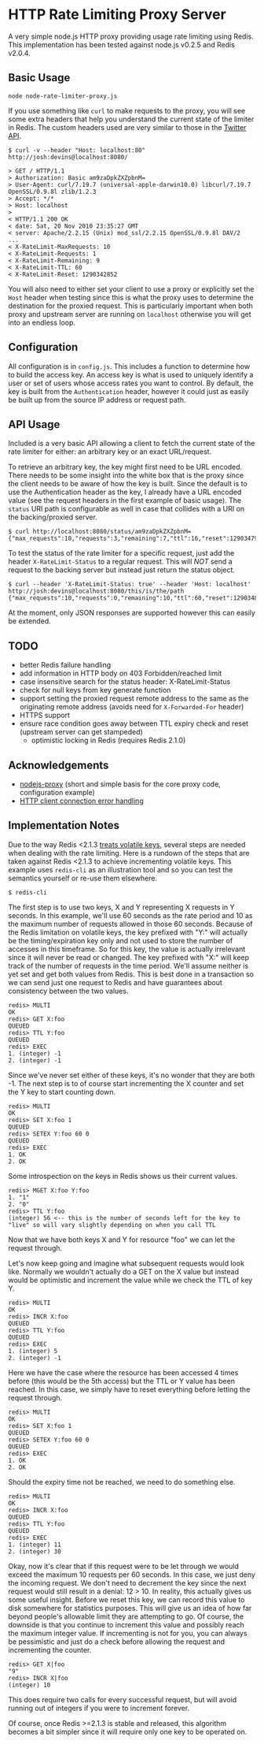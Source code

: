 HTTP Rate Limiting Proxy Server
===

A very simple node.js HTTP proxy providing usage rate limiting using Redis. This implementation has been tested against node.js v0.2.5 and Redis v2.0.4.

Basic Usage
---

	node node-rate-limiter-proxy.js
	
If you use something like <code>curl</code> to make requests to the proxy, you will see some extra headers that help you understand the current state of the limiter in Redis. The custom headers used are very similar to those in the [Twitter API](http://dev.twitter.com/pages/rate_limiting_faq#checking).

	$ curl -v --header "Host: localhost:80" http://josh:devins@localhost:8080/

	> GET / HTTP/1.1
	> Authorization: Basic am9zaDpkZXZpbnM=
	> User-Agent: curl/7.19.7 (universal-apple-darwin10.0) libcurl/7.19.7 OpenSSL/0.9.8l zlib/1.2.3
	> Accept: */*
	> Host: localhost
	> 
	< HTTP/1.1 200 OK
	< date: Sat, 20 Nov 2010 23:35:27 GMT
	< server: Apache/2.2.15 (Unix) mod_ssl/2.2.15 OpenSSL/0.9.8l DAV/2
	...
	< X-RateLimit-MaxRequests: 10
	< X-RateLimit-Requests: 1
	< X-RateLimit-Remaining: 9
	< X-RateLimit-TTL: 60
	< X-RateLimit-Reset: 1290342852

You will also need to either set your client to use a proxy or explicitly set the <code>Host</code> header when testing since this is what the proxy uses to determine the destination for the proxied request. This is particularly important when both proxy and upstream server are running on <code>localhost</code> otherwise you will get into an endless loop.

Configuration
---

All configuration is in <code>config.js</code>. This includes a function to determine how to build the access key. An access key is what is used to uniquely identify a user or set of users whose access rates you want to control. By default, the key is built from the <code>Authentication</code> header, however it could just as easily be built up from the source IP address or request path.

API Usage
---

Included is a very basic API allowing a client to fetch the current state of the rate limiter for either: an arbitrary key or an exact URL/request.

To retrieve an arbitrary key, the key might first need to be URL encoded. There needs to be some insight into the white box that is the proxy since the client needs to be aware of how the key is built. Since the default is to use the Authentication header as the key, I already have a URL encoded value (see the request headers in the first example of basic usage). The <code>status</code> URI path is configurable as well in case that collides with a URI on the backing/proxied server.

    $ curl http://localhost:8080/status/am9zaDpkZXZpbnM=
	{"max_requests":10,"requests":3,"remaining":7,"ttl":16,"reset":1290347995}

To test the status of the rate limiter for a specific request, just add the header <code>X-RateLimit-Status</code> to a regular request. This will *NOT* send a request to the backing server but instead just return the status object.

	$ curl --header 'X-RateLimit-Status: true' --header 'Host: localhost' http://josh:devins@localhost:8080/this/is/the/path
	{"max_requests":10,"requests":0,"remaining":10,"ttl":60,"reset":1290348148}

At the moment, only JSON responses are supported however this can easily be extended.

TODO
---

 * better Redis failure handling
 * add information in HTTP body on 403 Forbidden/reached limit
 * case insensitive search for the status header: X-RateLimit-Status
 * check for null keys from key generate function
 * support setting the proxied request remote address to the same as the originating remote address (avoids need for <code>X-Forwarded-For</code> header)
 * HTTPS support
 * ensure race condition goes away between TTL expiry check and reset (upstream server can get stampeded)
   * optimistic locking in Redis (requires Redis 2.1.0)

Acknowledgements
---

 * [nodejs-proxy](https://github.com/pkrumins/nodejs-proxy) (short and simple basis for the core proxy code, configuration example)
 * [HTTP client connection error handling](http://rentzsch.tumblr.com/post/664884799/node-js-handling-refused-http-client-connections)

Implementation Notes
---

Due to the way Redis <2.1.3 [treats volatile keys](http://code.google.com/p/redis/wiki/ExpireCommand), several steps are needed when dealing with the rate limiting. Here is a rundown of the steps that are taken against Redis <2.1.3 to achieve incrementing volatile keys. This example uses <code>redis-cli</code> as an illustration tool and so you can test the semantics yourself or re-use them elsewhere.

    $ redis-cli

The first step is to use two keys, X and Y representing X requests in Y seconds. In this example, we'll use 60 seconds as the rate period and 10 as the maximum number of requests allowed in those 60 seconds. Because of the Redis limitation on volatile keys, the key prefixed with "Y:" will actually be the timing/expiration key only and not used to store the number of accesses in this timeframe. So for this key, the value is actually irrelevant since it will never be read or changed. The key prefixed with "X:" will keep track of the number of requests in the time period. We'll assume neither is yet set and get both values from Redis. This is best done in a transaction so we can send just one request to Redis and have guarantees about consistency between the two values.

	redis> MULTI
	OK
	redis> GET X:foo
	QUEUED
	redis> TTL Y:foo
	QUEUED
	redis> EXEC
	1. (integer) -1
	2. (integer) -1

Since we've never set either of these keys, it's no wonder that they are both -1. The next step is to of course start incrementing the X counter and set the Y key to start counting down.

    redis> MULTI
	OK
	redis> SET X:foo 1
	QUEUED
	redis> SETEX Y:foo 60 0
	QUEUED
	redis> EXEC
	1. OK
	2. OK

Some introspection on the keys in Redis shows us their current values.

	redis> MGET X:foo Y:foo
	1. "1"
	2. "0"
	redis> TTL Y:foo
	(integer) 56 <-- this is the number of seconds left for the key to "live" so will vary slightly depending on when you call TTL

Now that we have both keys X and Y for resource "foo" we can let the request through.

Let's now keep going and imagine what subsequent requests would look like. Normally we wouldn't actually do a GET on the X value but instead would be optimistic and increment the value while we check the TTL of key Y.

	redis> MULTI
	OK
	redis> INCR X:foo
	QUEUED
	redis> TTL Y:foo
	QUEUED
	redis> EXEC
	1. (integer) 5
	2. (integer) -1

Here we have the case where the resource has been accessed 4 times before (this would be the 5th access) but the TTL or Y value has been reached. In this case, we simply have to reset everything before letting the request through.

	redis> MULTI
	OK
	redis> SET X:foo 1
	QUEUED
	redis> SETEX Y:foo 60 0
	QUEUED
	redis> EXEC
	1. OK
	2. OK

Should the expiry time not be reached, we need to do something else.

	redis> MULTI
	OK
	redis> INCR X:foo
	QUEUED
	redis> TTL Y:foo
	QUEUED
	redis> EXEC
	1. (integer) 11
	2. (integer) 30

Okay, now it's clear that if this request were to be let through we would exceed the maximum 10 requests per 60 seconds. In this case, we just deny the incoming request. We don't need to decrement the key since the next request would still result in a denial: 12 > 10. In reality, this actually gives us some useful insight. Before we reset this key, we can record this value to disk somewhere for statistics purposes. This will give us an idea of how far beyond people's allowable limit they are attempting to go. Of course, the downside is that you continue to increment this value and possibly reach the maximum integer value. If incrementing is not for you, you can always be pessimistic and just do a check before allowing the request and incrementing the counter.

	redis> GET X|foo
	"9"
	redis> INCR X|foo
	(integer) 10

This does require two calls for every successful request, but will avoid running out of integers if you were to increment forever.

Of course, once Redis >=2.1.3 is stable and released, this algorithm becomes a bit simpler since it will require only one key to be operated on.
